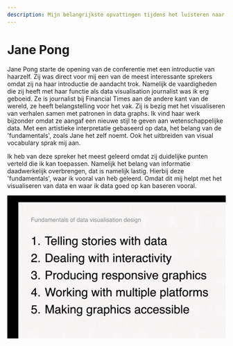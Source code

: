 ```yaml
---
description: Mijn belangrijkste opvattingen tijdens het luisteren naar Jane Pong
---
```


# Jane Pong

Jane Pong starte de opening van de conferentie met een introductie van haarzelf. Zij was direct voor mij een van de meest interessante sprekers omdat zij na haar introductie de aandacht trok. Namelijk de vaardigheden die zij heeft met haar functie als data visualisation journalist was ik erg geboeid. Ze is journalist bij Financial Times aan de andere kant van de wereld, ze heeft belangstelling voor het vak. Zij is bezig met het visualiseren van verhalen samen met patronen in data graphs. Ik vind haar werk bijzonder omdat ze aangaf een nieuwe stijl te geven aan wetenschappelijke data. Met een artistieke interpretatie gebaseerd op data, het belang van de 'fundamentals', zoals Jane het zelf noemt. Ook het uitbreiden van visual vocabulary sprak mij aan. 

Ik heb van deze spreker het meest geleerd omdat zij duidelijke punten verteld die ik kan toepassen. Namelijk het belang van informatie daadwerkelijk overbrengen, dat is namelijk lastig. Hierbij deze 'fundamentals', waar ik vooral van heb geleerd. Omdat dit mij helpt met het visualiseren van data en waar ik data goed op kan baseren vooral. 

 

![](../../.gitbook/assets/schermafbeelding-2020-09-03-om-13.31.01.png)

